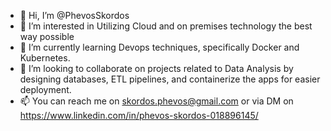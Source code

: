 - 👋 Hi, I’m @PhevosSkordos
- 👀 I’m interested in Utilizing Cloud and on premises technology the best way possible
- 🌱 I’m currently learning Devops techniques, specifically Docker and Kubernetes.
- 💞️ I’m looking to collaborate on projects related to Data Analysis by designing databases, ETL pipelines, and containerize the apps for easier deployment.
- 📫 You can reach me on skordos.phevos@gmail.com or via  DM on https://www.linkedin.com/in/phevos-skordos-018896145/

<!---
PhevosSkordos/PhevosSkordos is a ✨ special ✨ repository because its `README.md` (this file) appears on your GitHub profile.
You can click the Preview link to take a look at your changes.
--->
